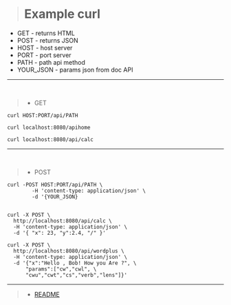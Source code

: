 
> # Example curl

* GET - returns HTML
* POST - returns JSON
* HOST - host server
* PORT - port server
* PATH - path api method
* YOUR_JSON - params json from doc API

***

</br>

> * GET
```
curl HOST:PORT/api/PATH
```
```
curl localhost:8080/apihome

curl localhost:8080/api/calc
```
***
<br>

> * POST

```
curl -POST HOST:PORT/api/PATH \
        -H 'content-type: application/json' \
        -d '{YOUR_JSON}
```

```

curl -X POST \
  http://localhost:8080/api/calc \
  -H 'content-type: application/json' \
  -d '{ "x": 23, "y":2.4, "/" }'

curl -X POST \
  http://localhost:8080/api/wordplus \
  -H 'content-type: application/json' \
  -d '{"x":"Hello , Bob! How you Are ?", \
      "params":["cw","cwl", \
      "cwu","cwt","cs","verb","lens"]}'
```
***

> * [README](../README.md) 